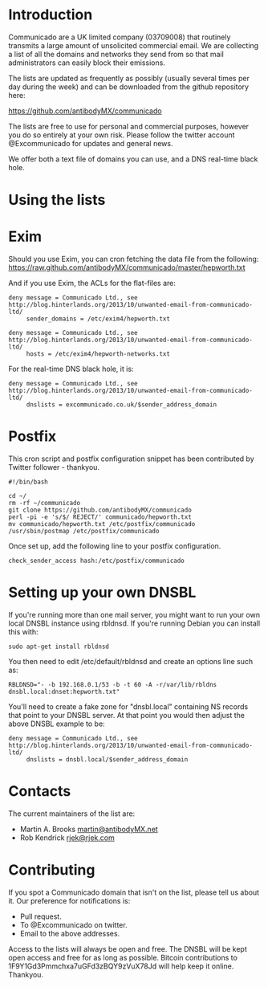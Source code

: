 Introduction
============

Communicado are a UK limited company (03709008) that routinely transmits a
large amount of unsolicited commercial email.  We are collecting a list of all
the domains and networks they send from so that mail administrators can easily
block their emissions.

The lists are updated as frequently as possibly (usually several times per day
during the week) and can be downloaded from the github repository here:

https://github.com/antibodyMX/communicado

The lists are free to use for personal and commercial purposes, however you do
so entirely at your own risk. Please follow the twitter account @Excommunicado
for updates and general news.

We offer both a text file of domains you can use, and a DNS real-time black
hole.


Using the lists
===============

Exim
====

Should you use Exim, you can cron fetching the data file from the following:
    <https://raw.github.com/antibodyMX/communicado/master/hepworth.txt>

And if you use Exim, the ACLs for the flat-files are:

    deny message = Communicado Ltd., see http://blog.hinterlands.org/2013/10/unwanted-email-from-communicado-ltd/
         sender_domains = /etc/exim4/hepworth.txt

    deny message = Communicado Ltd., see http://blog.hinterlands.org/2013/10/unwanted-email-from-communicado-ltd/
         hosts = /etc/exim4/hepworth-networks.txt

For the real-time DNS black hole, it is:

    deny message = Communicado Ltd., see http://blog.hinterlands.org/2013/10/unwanted-email-from-communicado-ltd/
         dnslists = excommunicado.co.uk/$sender_address_domain



Postfix
=======

This cron script and postfix configuration snippet has been contributed by
Twitter follower - thankyou.

    #!/bin/bash
    
    cd ~/
    rm -rf ~/communicado
    git clone https://github.com/antibodyMX/communicado
    perl -pi -e 's/$/ REJECT/' communicado/hepworth.txt
    mv communicado/hepworth.txt /etc/postfix/communicado
    /usr/sbin/postmap /etc/postfix/communicado

Once set up, add the following line to your postfix configuration.

    check_sender_access hash:/etc/postfix/communicado



Setting up your own DNSBL
=========================

If you're running more than one mail server, you might want to run your own
local DNSBL instance using rbldnsd.  If you're running Debian you can install
this with:

    sudo apt-get install rbldnsd

You then need to edit /etc/default/rbldnsd and create an options line such as:

    RBLDNSD="- -b 192.168.0.1/53 -b -t 60 -A -r/var/lib/rbldns dnsbl.local:dnset:hepworth.txt"

You'll need to create a fake zone for "dnsbl.local" containing NS records that
point to your DNSBL server.  At that point you would then adjust the above
DNSBL example to be:

    deny message = Communicado Ltd., see http://blog.hinterlands.org/2013/10/unwanted-email-from-communicado-ltd/
         dnslists = dnsbl.local/$sender_address_domain


Contacts
========

The current maintainers of the list are:

* Martin A. Brooks <martin@antibodyMX.net>
* Rob Kendrick <rjek@rjek.com>


Contributing
============

If you spot a Communicado domain that isn't on the list, please tell us about
it.  Our preference for notifications is:

* Pull request.
* To @Excommunicado on twitter.
* Email to the above addresses.

Access to the lists will always be open and free.  The DNSBL will be kept open
access and free for as long as possible.  Bitcoin contributions to
1F9Y1Gd3Pmmchxa7uGFd3zBQY9zVuX78Jd will help keep it online. Thankyou.
